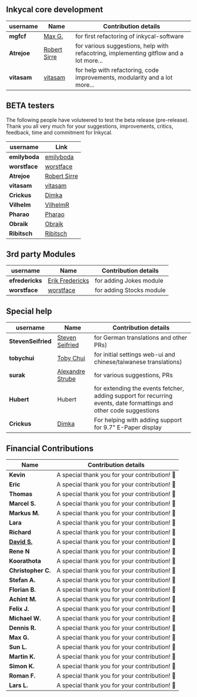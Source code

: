 ## Inkycal core development
| username | Name | Contribution details |
| --- | --- | --- |
| **mgfcf** | [Max G.](https://github.com/mgfcf) | for first refactoring of inkycal-software |
| **Atrejoe**| [Robert Sirre](https://github.com/Atrejoe)| for various suggestions, help with refacotring, implementing gitflow and a lot more...|
| **vitasam** | [vitasam](https://github.com/vitasam)| for help with refactoring, code improvements, modularity and a lot more... |

## BETA testers
The following people have voluteered to test the beta release (pre-release). Thank you all very much for your suggestions, improvements, critics, feedback, time and commitment for Inkycal.

| username | Link |
| --- | --- |
| **emilyboda** | [emilyboda](https://github.com/emilyboda)|
| **worstface** | [worstface](https://github.com/worstface)|
| **Atrejoe**| [Robert Sirre](https://github.com/Atrejoe)|
| **vitasam** | [vitasam](https://github.com/vitasam)|
| **Crickus** | [Dimka](https://github.com/Crickus) |
| **Vilhelm**| [VilhelmR](https://github.com/VilhelmR) |
| **Pharao** | [Pharao]() |
| **Obraik** | [Obraik]() |
| **Ribitsch** | [Ribitsch](https://github.com/Ribitsch)|

## 3rd party Modules
| username | Name | Contribution details |
| --- | --- | --- |
| **efredericks** | [Erik Fredericks](https://github.com/efredericks) | for adding Jokes module |
| **worstface** | [worstface](https://github.com/worstface)| for adding Stocks module |

## Special help
| username | Name | Contribution details |
| --- | --- | --- |
| **StevenSeifried** | [Steven Seifried](https://github.com/StevenSeifried) | for German translations and other PRs) |
| **tobychui** | [Toby Chui](https://github.com/tobychui) | for initial settings web-ui and chinese/taiwanese translations) |
| **surak** | [Alexandre Strube](https://github.com/surak) | for various suggestions, PRs |
| **Hubert** | Hubert |for extending the events fetcher, adding support for recurring events, date formattings and other code suggestions|
| **Crickus** | [Dimka](https://github.com/Crickus) | For helping with adding support for 9.7" E-Paper display|

## Financial Contributions
| Name | Contribution details |
| --- | --- |
| **Kevin** | A special thank you for your contribution! :tada: |
| **Eric** | A special thank you for your contribution! :tada: |
| **Thomas** |  A special thank you for your contribution! :tada: |
| **Marcel S.** | A special thank you for your contribution! :tada: |
| **Markus M.** | A special thank you for your contribution! :tada: |
| **Lara** | A special thank you for your contribution! :tada: |
| **Richard** | A special thank you for your contribution! :tada: |
| **[David S.](https://github.com/piimp)** | A special thank you for your contribution! :tada: |
| **Rene N** |  A special thank you for your contribution! :tada: |
| **Koorathota** |  A special thank you for your contribution! :tada: |
| **Christopher C.** | A special thank you for your contribution! :tada: |
| **Stefan A.** | A special thank you for your contribution! :tada: |
| **Florian B.** | A special thank you for your contribution! :tada: |
| **Achint M.** | A special thank you for your contribution! :tada: |
| **Felix J.** | A special thank you for your contribution! :tada: |
| **Michael W.** | A special thank you for your contribution! :tada: |
| **Dennis R.** | A special thank you for your contribution! :tada: |
| **Max G.** | A special thank you for your contribution! :tada: |
| **Sun L.** |  A special thank you for your contribution! :tada: |
| **Martin K.** |  A special thank you for your contribution! :tada: |
| **Simon K.** |  A special thank you for your contribution! :tada: |
| **Roman F.** |  A special thank you for your contribution! :tada: |
| **Lars L.**| A special thank you for your contribution! :tada: |
